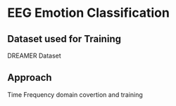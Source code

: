 # EEG Emotion Classification

## Dataset used for Training 
DREAMER Dataset

## Approach

Time Frequency domain covertion and training